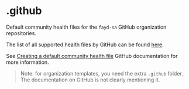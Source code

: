 # .github

Default community health files for the `fayd-sa` GitHub organization repositories.

The list of all supported health files by GitHub can be found [here](https://docs.github.com/en/github/building-a-strong-community/creating-a-default-community-health-file#supported-file-types).

See [Creating a default community health file](https://docs.github.com/en/github/building-a-strong-community/creating-a-default-community-health-file#supported-file-types) GitHub documentation for more information.

> Note: for organization templates, you need the extra `.github` folder. The documentation on GitHub is not clearly mentioning it.
